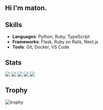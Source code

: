 ## Hi I'm maton.

## Skills

- **Languages**: Python, Ruby, TypeScript
- **Frameworks**: Flask, Ruby on Rails, Next.js
- **Tools**: Git, Docker, VS Code

## Stats
![](http://github-profile-summary-cards.vercel.app/api/cards/profile-details?username=maton369&theme=gruvbox)
![](http://github-profile-summary-cards.vercel.app/api/cards/repos-per-language?username=maton369&theme=gruvbox)
![](http://github-profile-summary-cards.vercel.app/api/cards/most-commit-language?username=maton369&theme=gruvbox)
![](http://github-profile-summary-cards.vercel.app/api/cards/stats?username=maton369&theme=gruvbox)
![](http://github-profile-summary-cards.vercel.app/api/cards/productive-time?username=maton369&theme=gruvbox&utcOffset=9)

## Trophy
![trophy](https://github-profile-trophy.vercel.app/?username=maton369&theme=gruvbox)
